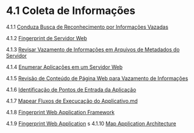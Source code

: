 # 4.1 Coleta de Informações

4.1.1 [Conduza Busca de Reconhecimento por Informações Vazadas](01-Conduza-Buscas-de-Reconhecimento-sobre-o-Vazamentos-de-Informações.md)

4.1.2 [Fingerprint de Servidor Web](02-Fingerprinting-de-Servidor-Web.md)

4.1.3 [Revisar Vazamento de Informações em Arquivos de Metadados do Servidor](03-Revisar-Vazamento-de-Informações-em-Arquivos-de-Metadados-do-Servidor)

4.1.4 [Enumerar Aplicações em um Servidor Web](04-Enumerar-Aplicações-em-um-Servidor-Web.md)

4.1.5 [Revisão de Conteúdo de Página Web para Vazamento de Informações](05-Revisão-de-Conteúdo-de-Página-Web-para-Vazamento-de-Informações.md)

4.1.6 [Identificação de Pontos de Entrada da Aplicação](06-Identificação-de-Pontos-de-Entrada-da-Aplicativo.md)

4.1.7 [Mapear Fluxos de Execucação do Applicativo.md](07-Mapear-Fluxos-de-Execucação-do-Applicativo.md)

4.1.8 [Fingerprint Web Application Framework](08-Fingerprint_Web_Application_Framework.md)

4.1.9 [Fingerprint Web Application](09-Fingerprint_Web_Application.md)
s
4.1.10 [Map Application Architecture](10-Map_Application_Architecture.md)
